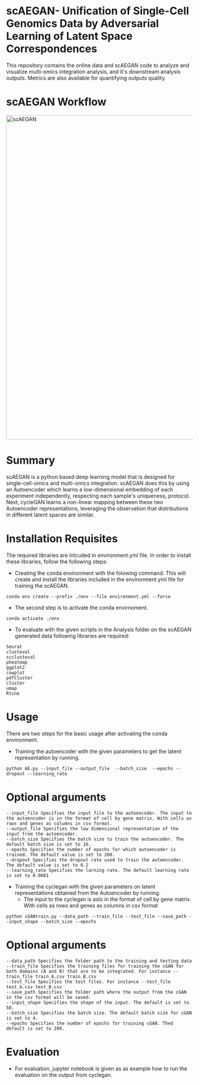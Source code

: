 # scAEGAN- Unification of Single-Cell Genomics Data by Adversarial Learning of Latent Space Correspondences 
This repository contains the online data and scAEGAN code to analyze and visualize multi-omics integration analysis, and it's downstream analysis outputs. Metrics are also available for quantifying outputs quality.


# scAEGAN Workflow
<img width="873" alt="scAEGAN" src="https://user-images.githubusercontent.com/70262340/150944062-c9c72e62-ee8b-41f2-8d97-8d7e8711529a.PNG">

# Summary
scAEGAN is a python based deep learning model that is designed for single-cell-omics and multi-omics integration. scAEGAN does this by using an Autoencoder which learns a low-dimensional embedding of each experiment independently, respecting each sample's uniqueness, protocol. Next, cycleGAN learns a non-linear mapping between these two Autoencoder representations, leveraging the observation that distributions in different latent spaces are similar.


# Installation Requisites 

The required libraries are inlcuded in environment.yml file. In order to install these libraries, follow the following steps:

* Creating the conda environment with the folowing command. This will create and install the libraries included in the environment.yml file for training the scAEGAN.
```
conda env create --prefix ./env --file environment.yml --force
 ```

* The second step is to activate the conda envirnoment. 
```
conda activate ./env      
```


* To evaluate with the given scripts in the Analysis folder on the scAEGAN generated data following libraries are required: 
```
Seurat
clusteval
scclusteval
pheatmap
ggplot2
cowplot
pdfCluster
cluster
umap
Rtsne

```
# Usage
There are two steps for the basic usage after activating the conda environment.
*  Training the autoencoder with the given parameters to get the latent representation by running. 
```
python AE.py --input_file --output_file  --batch_size  --epochs --dropout --learning_rate
```
# Optional arguments
```
--input_file Specifies the input file to the autoencoder. The input to the autoencoder is in the format of cell by gene matrix. With cells as rows and genes as columns in csv format.
--output_file Specifies the low dimensional representation of the input from the autoencoder.
--batch_size Specifies the batch size to train the autoencoder. The default batch size is set to 16.
--epochs Specifies the number of epochs for which autoencoder is trained. The default value is set to 200. 
--dropout Specifies the dropout rate used to train the autoencoder. The default value is set to 0.2
--learning_rate Specifies the larning rate. The default learning rate is set to 0.0001
```
*  Training the cyclegan with the given parameters on latent representations obtained from the Autoencoder by running.
   *  The input to the cyclegan is aslo in the format of cell by gene matrix. With cells as rows and genes as columns in csv format

```
python cGANtrain.py --data_path --train_file --test_file --save_path --input_shape --batch_size --epochs
```
# Optional arguments
```
--data_path Specifies the folder path to the training and testing data
--train_file Specifies the training files for training the cGAN for both domains (A and B) that are to be integrated. For instance --train_file train_A.csv train_B.csv
--test_file Specifies the test files. For instance --test_file test_A.csv test_B.csv
--save_path Specifies the folder path where the output from the cGAN in the csv format will be saved.
--input_shape Specifies the shape of the input. The default is set to 50.
--batch_size Specifies the batch size. The default batch size for cGAN is set to 4.
--epochs Specifies the number of epochs for training cGAN. Thed default is set to 200.
```

# Evaluation
* For evaluation, jupyter notebook is given as as example how to run the evaluation on the output from cyclegan.
